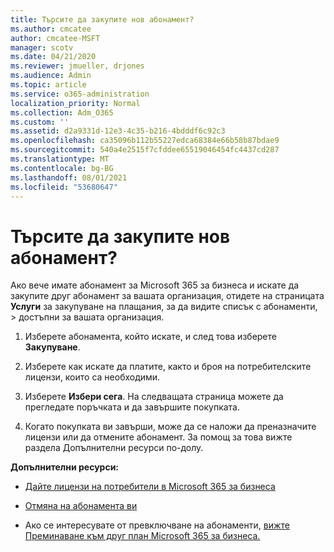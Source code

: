 ```yaml
---
title: Търсите да закупите нов абонамент?
ms.author: cmcatee
author: cmcatee-MSFT
manager: scotv
ms.date: 04/21/2020
ms.reviewer: jmueller, drjones
ms.audience: Admin
ms.topic: article
ms.service: o365-administration
localization_priority: Normal
ms.collection: Adm_O365
ms.custom: ''
ms.assetid: d2a9331d-12e3-4c35-b216-4bdddf6c92c3
ms.openlocfilehash: ca35096b112b55227edca68384e66b58b87bdae9
ms.sourcegitcommit: 540a4e2515f7cfddee65519046454fc4437cd287
ms.translationtype: MT
ms.contentlocale: bg-BG
ms.lasthandoff: 08/01/2021
ms.locfileid: "53680647"
---
```

# <a name="looking-to-buy-a-new-subscription"></a>Търсите да закупите нов абонамент?

Ако вече имате абонамент за Microsoft 365 за бизнеса и искате да закупите друг абонамент за вашата организация, отидете на страницата **Услуги** за закупуване на плащания, за да видите списък с абонаменти, \> [](https://go.microsoft.com/fwlink/p/?linkid=868433) достъпни за вашата организация.
 
1. Изберете абонамента, който искате, и след това изберете **Закупуване**.

2. Изберете как искате да платите, както и броя на потребителските лицензи, които са необходими.

3. Изберете **Избери сега**. На следващата страница можете да прегледате поръчката и да завършите покупката.

4. Когато покупката ви завърши, може да се наложи да преназначите лицензи или да отмените абонамент. За помощ за това вижте раздела Допълнителни ресурси по-долу.

 **Допълнителни ресурси:**
  
- [Дайте лицензи на потребители в Microsoft 365 за бизнеса](/microsoft-365/admin/add-users/add-users)
    
- [Отмяна на абонамента ви](/microsoft-365/commerce/subscriptions/cancel-your-subscription)
    
- Ако се интересувате от превключване на абонаменти, [вижте Преминаване към друг план Microsoft 365 за бизнеса.](/microsoft-365/commerce/subscriptions/switch-to-a-different-plan)